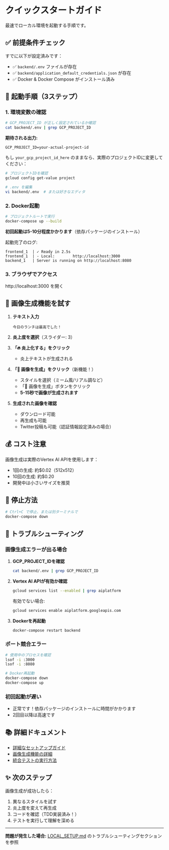 # クイックスタートガイド

最速でローカル環境を起動する手順です。

## ✅ 前提条件チェック

すでに以下が設定済みです：
- ✅ `backend/.env` ファイルが存在
- ✅ `backend/application_default_credentials.json` が存在
- ✅ Docker & Docker Compose がインストール済み

## 🚀 起動手順（3ステップ）

### 1. 環境変数の確認

```bash
# GCP_PROJECT_ID が正しく設定されているか確認
cat backend/.env | grep GCP_PROJECT_ID
```

**期待される出力:**
```
GCP_PROJECT_ID=your-actual-project-id
```

もし `your_gcp_project_id_here` のままなら、実際のプロジェクトIDに変更してください：

```bash
# プロジェクトIDを確認
gcloud config get-value project

# .env を編集
vi backend/.env  # または好きなエディタ
```

### 2. Docker起動

```bash
# プロジェクトルートで実行
docker-compose up --build
```

**初回起動は5-10分程度かかります**（依存パッケージのインストール）

起動完了のログ:
```
frontend_1  | ✓ Ready in 2.5s
frontend_1  | - Local:        http://localhost:3000
backend_1   | Server is running on http://localhost:8080
```

### 3. ブラウザでアクセス

http://localhost:3000 を開く

## 🎨 画像生成機能を試す

1. **テキスト入力**
   ```
   今日のランチは最高でした！
   ```

2. **炎上度を選択**（スライダー: 3）

3. **「🔥 炎上化する」をクリック**
   - 炎上テキストが生成される

4. **「🎨 画像を生成」をクリック**（新機能！）
   - スタイルを選択（ミーム風/リアル調など）
   - 「🎨 画像を生成」ボタンをクリック
   - **5-15秒で画像が生成されます**

5. **生成された画像を確認**
   - ダウンロード可能
   - 再生成も可能
   - Twitter投稿も可能（認証情報設定済みの場合）

## 💰 コスト注意

画像生成は実際のVertex AI APIを使用します：
- 1回の生成: 約$0.02（512x512）
- 10回の生成: 約$0.20
- 開発中は小さいサイズを推奨

## 🛑 停止方法

```bash
# Ctrl+C で停止、または別ターミナルで
docker-compose down
```

## 🔧 トラブルシューティング

### 画像生成エラーが出る場合

1. **GCP_PROJECT_IDを確認**
   ```bash
   cat backend/.env | grep GCP_PROJECT_ID
   ```

2. **Vertex AI APIが有効か確認**
   ```bash
   gcloud services list --enabled | grep aiplatform
   ```

   有効でない場合:
   ```bash
   gcloud services enable aiplatform.googleapis.com
   ```

3. **Dockerを再起動**
   ```bash
   docker-compose restart backend
   ```

### ポート競合エラー

```bash
# 使用中のプロセスを確認
lsof -i :3000
lsof -i :8080

# Docker再起動
docker-compose down
docker-compose up
```

### 初回起動が遅い

- 正常です！依存パッケージのインストールに時間がかかります
- 2回目以降は高速です

## 📚 詳細ドキュメント

- [詳細なセットアップガイド](LOCAL_SETUP.md)
- [画像生成機能の詳細](docs/FEATURE_IMAGE_GENERATION.md)
- [統合テストの実行方法](backend/INTEGRATION_TEST_README.md)

## ✨ 次のステップ

画像生成が成功したら：
1. 異なるスタイルを試す
2. 炎上度を変えて再生成
3. コードを確認（TDD実装済み！）
4. テストを実行して理解を深める

---

**問題が発生した場合:** [LOCAL_SETUP.md](LOCAL_SETUP.md) のトラブルシューティングセクションを参照

